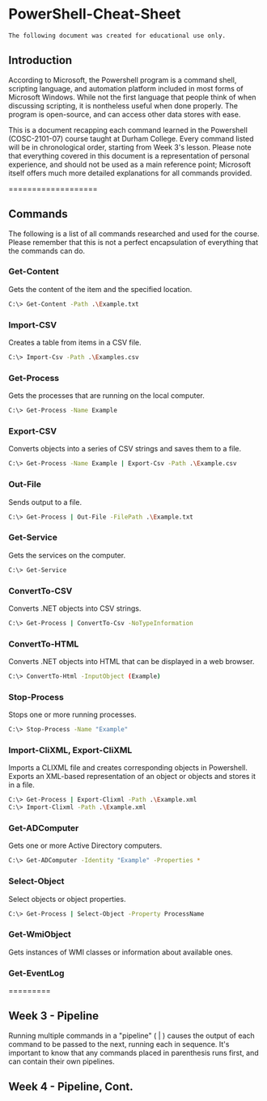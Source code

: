 # PowerShell-Cheat-Sheet
`The following document was created for educational use only.`

## Introduction

According to Microsoft, the Powershell program is a command shell, scripting language, and automation platform included in most forms of Microsoft Windows. While not the first language that people think of when discussing scripting, it is nontheless useful when done properly. The program is open-source, and can access other data stores with ease.

This is a document recapping each command learned in the Powershell (COSC-2101-07) course taught at Durham College. Every command listed will be in chronological order, starting from Week 3's lesson. Please note that everything covered in this document is a representation of personal experience, and should not be used as a main reference point; Microsoft itself offers much more detailed explanations for all commands provided.

===================

## Commands

The following is a list of all commands researched and used for the course. Please remember that this is not a perfect encapsulation of everything that the commands can do.

### Get-Content
Gets the content of the item and the specified location.

```bash
C:\> Get-Content -Path .\Example.txt
```

### Import-CSV
Creates a table from items in a CSV file.

```bash
C:\> Import-Csv -Path .\Examples.csv
```

### Get-Process
Gets the processes that are running on the local computer.

```bash
C:\> Get-Process -Name Example
```

### Export-CSV
Converts objects into a series of CSV strings and saves them to a file.

```bash
C:\> Get-Process -Name Example | Export-Csv -Path .\Example.csv
```

### Out-File
Sends output to a file.

```bash
C:\> Get-Process | Out-File -FilePath .\Example.txt
```

### Get-Service
Gets the services on the computer.

```bash
C:\> Get-Service
```

### ConvertTo-CSV
Converts .NET objects into CSV strings.

```bash
C:\> Get-Process | ConvertTo-Csv -NoTypeInformation
```

### ConvertTo-HTML
Converts .NET objects into HTML that can be displayed in a web browser.

```bash
C:\> ConvertTo-Html -InputObject (Example)
```

### Stop-Process
Stops one or more running processes.

```bash
C:\> Stop-Process -Name "Example"
```

### Import-CliXML, Export-CliXML
Imports a CLIXML file and creates corresponding objects in Powershell.
Exports an XML-based representation of an object or objects and stores it in a file.

```bash
C:\> Get-Process | Export-Clixml -Path .\Example.xml
C:\> Import-Clixml -Path .\Example.xml
```

### Get-ADComputer
Gets one or more Active Directory computers.

```bash
C:\> Get-ADComputer -Identity "Example" -Properties *
```

### Select-Object
Select objects or object properties.

```bash
C:\> Get-Process | Select-Object -Property ProcessName
```

### Get-WmiObject
Gets instances of WMI classes or information about available ones.

### Get-EventLog

=========

## Week 3 - Pipeline
Running multiple commands in a "pipeline" ( | ) causes the output of each command to be passed to the next, running each in sequence. It's important to know that any commands placed in parenthesis runs first, and can contain their own pipelines.

## Week 4 - Pipeline, Cont.

